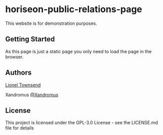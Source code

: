 # horiseon-public-relations-page
This website is for demonstration purposes.

## Getting Started
As this page is just a static page you only need to load the page in the browser.

## Authors
[Lionel Townsend](https://github.com/leot42) 

Xandromus
[@Xandromus](https://github.com/coding-boot-camp/urban-octo-telegram)

## License
This project is licensed under the GPL-3.0 License - see the LICENSE.md file for details
